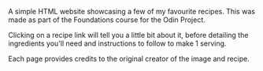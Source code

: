 A simple HTML website showcasing a few of my favourite recipes. This was made as part of the Foundations course for the Odin Project.

Clicking on a recipe link will tell you a little bit about it, before detailing the ingredients you'll need and instructions to follow to make 1 serving.

Each page provides credits to the original creator of the image and recipe. 